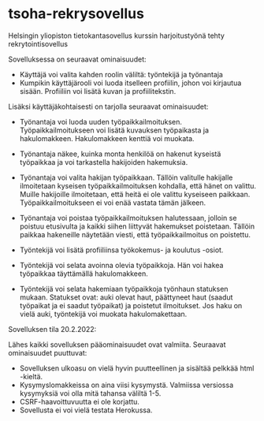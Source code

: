 # tsoha-rekrysovellus
Helsingin yliopiston tietokantasovellus kurssin harjoitustyönä tehty rekrytointisovellus

Sovelluksessa on seuraavat ominaisuudet:

- Käyttäjä voi valita kahden roolin väliltä: työntekijä ja työnantaja
- Kumpikin käyttäjärooli voi luoda itselleen profiilin, johon voi kirjautua sisään. Profiiliin voi lisätä kuvan ja profiilitekstin.

Lisäksi käyttäjäkohtaisesti on tarjolla seuraavat ominaisuudet:

- Työnantaja voi luoda uuden työpaikkailmoituksen. Työpaikkailmoitukseen voi lisätä kuvauksen työpaikasta ja hakulomakkeen. Hakulomakkeen kenttiä voi muokata.
- Työnantaja näkee, kuinka monta henkilöä on hakenut kyseistä työpaikkaa ja voi tarkastella hakijoiden hakemuksia.
- Työnantaja voi valita hakijan työpaikkaan. Tällöin valitulle hakijalle ilmoitetaan kyseisen työpaikkailmoituksen kohdalla, että hänet on valittu. Muille hakijoille ilmoitetaan, että heitä ei ole valittu kyseiseen paikkaan. Työpaikkailmoitukseen ei voi enää vastata tämän jälkeen.
- Työnantaja voi poistaa työpaikkailmoituksen halutessaan, jolloin se poistuu etusivulta ja kaikki siihen liittyvät hakemukset poistetaan. Tällöin paikkaa hakeneille näytetään viesti, että työpaikkailmoitus on poistettu.

- Työntekijä voi lisätä profiiliinsa työkokemus- ja koulutus -osiot.
- Työntekijä voi selata avoinna olevia työpaikkoja. Hän voi hakea työpaikkaa täyttämällä hakulomakkeen.
- Työntekijä voi selata hakemiaan työpaikkoja työnhaun statuksen mukaan. Statukset ovat: auki olevat haut, päättyneet haut (saadut työpaikat ja ei saadut työpaikat) ja poistetut ilmoitukset. Jos haku on vielä auki, työntekijä voi muokata hakulomakettaan.

Sovelluksen tila 20.2.2022:

Lähes kaikki sovelluksen pääominaisuudet ovat valmiita. Seuraavat ominaisuudet puuttuvat:
- Sovelluksen ulkoasu on vielä hyvin puutteellinen ja sisältää pelkkää html -kieltä.
- Kysymyslomakkeissa on aina viisi kysymystä. Valmiissa versiossa kysymyksiä voi olla mitä tahansa väliltä 1-5.
- CSRF-haavoittuvuutta ei ole korjattu.
- Sovellusta ei voi vielä testata Herokussa.
